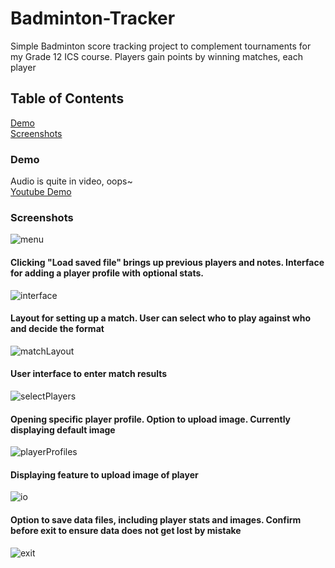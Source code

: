 # Badminton-Tracker
Simple Badminton score tracking project to complement tournaments for my Grade 12 ICS course. Players gain points by winning matches, each player

## Table of Contents  
[Demo](#headers)  
[Screenshots](#screenshots)  
  

### Demo <a name="headers"/>

Audio is quite in video, oops~  
<a href="https://youtu.be/bAKS6T-ahsU
" target="_blank">Youtube Demo</a>

### Screenshots <a name="screenshots"/>
![menu](https://cdn.discordapp.com/attachments/799791712993673236/799791764999110666/unknown.png)  
#### Clicking "Load saved file" brings up previous players and notes. Interface for adding a player profile with optional stats.
![interface](https://cdn.discordapp.com/attachments/799791712993673236/799792353610432522/unknown.png)  
#### Layout for setting up a match. User can select who to play against who and decide the format
![matchLayout](https://cdn.discordapp.com/attachments/799791712993673236/799792714832674816/unknown.png)  
#### User interface to enter match results
![selectPlayers](https://cdn.discordapp.com/attachments/799791712993673236/799793457002446878/unknown.png)  
#### Opening specific player profile. Option to upload image. Currently displaying default image
![playerProfiles](https://cdn.discordapp.com/attachments/799791712993673236/799793537360068648/unknown.png)  
#### Displaying feature to upload image of player
![io](https://cdn.discordapp.com/attachments/799791712993673236/799793585787633695/unknown.png)  
#### Option to save data files, including player stats and images. Confirm before exit to ensure data does not get lost by mistake
![exit](https://cdn.discordapp.com/attachments/799791712993673236/799792852237680670/unknown.png)  
